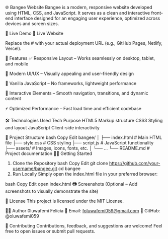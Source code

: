 🌐 Bangee Website
Bangee is a modern, responsive website developed using HTML, CSS, and JavaScript. It serves as a clean and interactive front-end interface designed for an engaging user experience, optimized across devices and screen sizes.

🚀 Live Demo
🔗 Live Website

Replace the # with your actual deployment URL (e.g., GitHub Pages, Netlify, Vercel).

📌 Features
✅ Responsive Layout – Works seamlessly on desktop, tablet, and mobile

🎨 Modern UI/UX – Visually appealing and user-friendly design

🧠 Vanilla JavaScript – No frameworks, lightweight performance

🌙 Interactive Elements – Smooth navigation, transitions, and dynamic content

⚡ Optimized Performance – Fast load time and efficient codebase

🛠️ Technologies Used
Tech	Purpose
HTML5	Markup structure
CSS3	Styling and layout
JavaScript	Client-side interactivity

📂 Project Structure
bash
Copy
Edit
bangee/
│
├── index.html          # Main HTML file
├── style.css           # CSS styling
├── script.js           # JavaScript functionality
├── assets/             # Images, icons, fonts, etc.
│   └── ...
└── README.md           # Project documentation
🧑‍💻 Getting Started
1. Clone the Repository
bash
Copy
Edit
git clone https://github.com/your-username/bangee.git
cd bangee
2. Run Locally
Simply open the index.html file in your preferred browser:

bash
Copy
Edit
open index.html
📷 Screenshots
(Optional – Add screenshots to visually demonstrate the site)

📄 License
This project is licensed under the MIT License.

🙋‍♂️ Author
0luwafemi  Felicia
📧 Email: foluwafemi059@gmail.com
🐙 GitHub: @oluwafemi059

🤝 Contributing
Contributions, feedback, and suggestions are welcome!
Feel free to open issues or submit pull requests.
